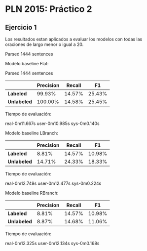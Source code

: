 PLN 2015: Práctico 2
================================================


Ejercicio 1
-----------

Los resultados estan aplicados a evaluar los modelos con todas las oraciones
de largo menor o igual a 20.

Parsed 1444 sentences

Modelo baseline Flat:

Parsed 1444 sentences

|               | Precision | Recall | F1     |
|---------------|-----------|--------|--------|
| **Labeled**   | 99.93%    | 14.57% | 25.43% |
| **Unlabeled** | 100.00%   | 14.58% | 25.45% |

Tiempo de evaluación:

real-0m11.667s
user-0m10.985s
sys-0m0.140s

Modelo baseline LBranch:

|               | Precision | Recall | F1     |
|---------------|-----------|--------|--------|
| **Labeled**   | 8.81%     | 14.57% | 10.98% |
| **Unlabeled** | 14.71%    | 24.33% | 18.33% |

Tiempo de evaluación:

real-0m12.749s
user-0m12.477s
sys-0m0.224s


Modelo baseline RBranch:

|               | Precision | Recall | F1     |
|---------------|-----------|--------|--------|
| **Labeled**   | 8.81%     | 14.57% | 10.98% |
| **Unlabeled** | 8.87%     | 14.68% | 11.06% |

Tiempo de evaluación:

real-0m12.325s
user-0m12.134s
sys-0m0.168s


